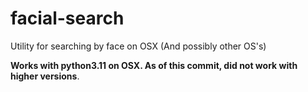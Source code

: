 # facial-search
Utility for searching by face on OSX (And possibly other OS's)

**Works with python3.11 on OSX. As of this commit, did not work with higher versions**. 

